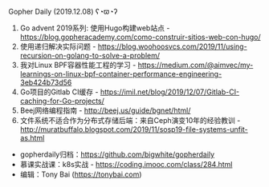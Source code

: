 Gopher Daily (2019.12.08) ʕ◔ϖ◔ʔ

1. Go advent 2019系列: 使用Hugo构建web站点 - https://blog.gopheracademy.com/como-construir-sitios-web-con-hugo/
2. 使用递归解决实际问题 - https://blog.woohoosvcs.com/2019/11/using-recursion-on-golang-to-solve-a-problem/
3. 我对Linux BPF容器性能工程的学习 - https://medium.com/@aimvec/my-learnings-on-linux-bpf-container-performance-engineering-3eb424b73d56
4. Go项目的Gitlab CI缓存 - https://imil.net/blog/2019/12/07/Gitlab-CI-caching-for-Go-projects/
5. Beej网络编程指南 - http://beej.us/guide/bgnet/html/
6. 文件系统不适合作为分布式存储后端：来自Ceph演变10年的经验教训 - http://muratbuffalo.blogspot.com/2019/11/sosp19-file-systems-unfit-as.html

* gopherdaily归档：https://github.com/bigwhite/gopherdaily
* 慕课实战课：k8s实战 - https://coding.imooc.com/class/284.html
* 编辑：Tony Bai (https://tonybai.com)

